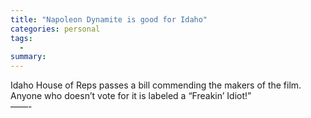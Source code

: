 ```yaml
---
title: "Napoleon Dynamite is good for Idaho"
categories: personal
tags:
  -
summary: 
---
```

<p>Idaho House of Reps passes a bill commending the makers of the film.  Anyone who doesn&#8217;t vote for it is labeled a &#8220;Freakin&#8217; Idiot!&#8221;<br />
&#8212;&#8212;-</p>
